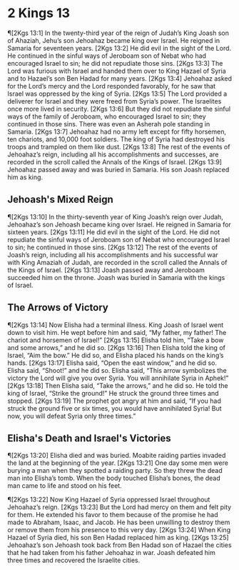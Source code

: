 # 2 Kings 13

¶[2Kgs 13:1] In the twenty-third year of the reign of Judah’s King Joash son of Ahaziah, Jehu’s son Jehoahaz became king over Israel. He reigned in Samaria for seventeen years.
[2Kgs 13:2] He did evil in the sight of the Lord. He continued in the sinful ways of Jeroboam son of Nebat who had encouraged Israel to sin; he did not repudiate those sins.
[2Kgs 13:3] The Lord was furious with Israel and handed them over to King Hazael of Syria and to Hazael’s son Ben Hadad for many years.
[2Kgs 13:4] Jehoahaz asked for the Lord’s mercy and the Lord responded favorably, for he saw that Israel was oppressed by the king of Syria.
[2Kgs 13:5] The Lord provided a deliverer for Israel and they were freed from Syria’s power. The Israelites once more lived in security.
[2Kgs 13:6] But they did not repudiate the sinful ways of the family of Jeroboam, who encouraged Israel to sin; they continued in those sins. There was even an Asherah pole standing in Samaria.
[2Kgs 13:7] Jehoahaz had no army left except for fifty horsemen, ten chariots, and 10,000 foot soldiers. The king of Syria had destroyed his troops and trampled on them like dust.
[2Kgs 13:8] The rest of the events of Jehoahaz’s reign, including all his accomplishments and successes, are recorded in the scroll called the Annals of the Kings of Israel.
[2Kgs 13:9] Jehoahaz passed away and was buried in Samaria. His son Joash replaced him as king.

## Jehoash's Mixed Reign
¶[2Kgs 13:10] In the thirty-seventh year of King Joash’s reign over Judah, Jehoahaz’s son Jehoash became king over Israel. He reigned in Samaria for sixteen years.
[2Kgs 13:11] He did evil in the sight of the Lord. He did not repudiate the sinful ways of Jeroboam son of Nebat who encouraged Israel to sin; he continued in those sins.
[2Kgs 13:12] The rest of the events of Joash’s reign, including all his accomplishments and his successful war with King Amaziah of Judah, are recorded in the scroll called the Annals of the Kings of Israel.
[2Kgs 13:13] Joash passed away and Jeroboam succeeded him on the throne. Joash was buried in Samaria with the kings of Israel.

## The Arrows of Victory
¶[2Kgs 13:14] Now Elisha had a terminal illness. King Joash of Israel went down to visit him. He wept before him and said, “My father, my father! The chariot and horsemen of Israel!”
[2Kgs 13:15] Elisha told him, “Take a bow and some arrows,” and he did so.
[2Kgs 13:16] Then Elisha told the king of Israel, “Aim the bow.” He did so, and Elisha placed his hands on the king’s hands.
[2Kgs 13:17] Elisha said, “Open the east window,” and he did so. Elisha said, “Shoot!” and he did so. Elisha said, “This arrow symbolizes the victory the Lord will give you over Syria. You will annihilate Syria in Aphek!”
[2Kgs 13:18] Then Elisha said, “Take the arrows,” and he did so. He told the king of Israel, “Strike the ground!” He struck the ground three times and stopped.
[2Kgs 13:19] The prophet got angry at him and said, “If you had struck the ground five or six times, you would have annihilated Syria! But now, you will defeat Syria only three times.”

## Elisha's Death and Israel's Victories
¶[2Kgs 13:20] Elisha died and was buried. Moabite raiding parties invaded the land at the beginning of the year.
[2Kgs 13:21] One day some men were burying a man when they spotted a raiding party. So they threw the dead man into Elisha’s tomb. When the body touched Elisha’s bones, the dead man came to life and stood on his feet.

¶[2Kgs 13:22] Now King Hazael of Syria oppressed Israel throughout Jehoahaz’s reign.
[2Kgs 13:23] But the Lord had mercy on them and felt pity for them. He extended his favor to them because of the promise he had made to Abraham, Isaac, and Jacob. He has been unwilling to destroy them or remove them from his presence to this very day.
[2Kgs 13:24] When King Hazael of Syria died, his son Ben Hadad replaced him as king.
[2Kgs 13:25] Jehoahaz’s son Jehoash took back from Ben Hadad son of Hazael the cities that he had taken from his father Jehoahaz in war. Joash defeated him three times and recovered the Israelite cities.
